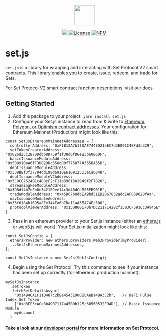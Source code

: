 <p align="center"><img src="https://s3-us-west-1.amazonaws.com/set-protocol/img/assets/set-protocol-logo.png" width="64" /></p>

<p align="center">
  <a href="https://circleci.com/gh/SetProtocol/set.js">
    <img src="https://img.shields.io/circleci/build/gh/SetProtocol/set.js/master" />
  </a>
  <a href='https://github.com/SetProtocol/set.js/blob/master/LICENSE' target="_blank" rel="noopener">
    <img src='https://img.shields.io/badge/License-Apache%202.0-blue.svg' alt='License' />
  </a>
  <a href='https://www.npmjs.com/package/setprotocol.js'>
    <img src='https://img.shields.io/npm/v/set.js.svg' alt='NPM' />
  </a>
</p>

# set.js

`set.js` is a library for wrapping and interacting with Set Protocol V2 smart contracts.
This library enables you to create, issue, redeem, and trade for Sets.

For Set Protocol V2 smart contract function descriptions, visit our [docs](https://docs.tokensets.com/developers/contracts/protocol)

## Getting Started

1. Add this package to your project: `yarn install set.js`
2. Configure your Set.js instance to read from & write to [Ethereum, Polygon, or Optimism contract addresses](https://docs.tokensets.com/developers/contracts/deployed/protocol).
   Your configuration for Ethereum Mainnet (Production) might look like this:

```
const SetJsEthereumMainnetAddresses = {
  controllerAddress: "0xF1B12A7b1f0AF744ED21eEC7d3E891C48Fd3c329",
  setTokenCreatorAddress: "0x026d25C2B70Ddbb8D759f1f38d6fD6e23b60B6DF",
  basicIssuanceModuleAddress: "0x508910aA6fF3D029Dc358dD0f775877A355BA35B",
  debtIssuanceModuleAddress: "0x338BEf3f37794dd199d6910E6109125D3eCa6048",
  debtIssuanceModuleV2Address: "0x3C0CC7624B1c408cF2cF11b3961301949f2F7820",
  streamingFeeModuleAddress: "0x3D8d14b7eFb8e342189ee14c3d40dCe005EB901B",
  tradeModuleAddress: "0x45D67b9dbEA9bd51ED2B67832addEAF839628fAa",
  navIssuanceModuleAddress: "0x33f6184b1695a8Fe344Ea6b7De11aA35A74Ec300",
  protocolViewerAddress: "0x15D860670b7DC211714282f1583CF591Cc3A945E"
}
```

3. Pass in an ethereum provider to your Set.js instance (either an [ethers.js](https://docs.ethers.io/v5/) or [web3.js](https://web3js.readthedocs.io/en/v1.7.0/) will work). Your Set.js initialization might look like this:

```
const SetJsConfig = {
  ethersProvider: new ethers.providers.Web3Provider(myProvider),
  ...SetJsEthereumMainnetAddresses,
};

const SetJsInstance = new SetJs(SetJsConfig);
```

4. Begin using the Set Protocol. Try this command to see if your instance has been set up correctly (for ethereum production mainnet):

```
mySetJsInstance
  .setToken
  .fetchSetDetailsAsync(
    "0x1494CA1F11D487c2bBe4543E90080AeBa4BA3C2b",   // DeFi Pulse Index Set Token
    ["0xd8EF3cACe8b4907117a45B0b125c68560532F94D"], // Basic Issuance Module
    myAccount
  )
```

#### Take a look at our [developer portal](https://docs.tokensets.com/) for more information on Set Protocol.
